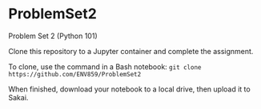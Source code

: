 # ProblemSet2
Problem Set 2 (Python 101)

Clone this repository to a Jupyter container and complete the assignment. 

To clone, use the command in a Bash notebook:
`git clone https://github.com/ENV859/ProblemSet2`

When finished, download your notebook to a local drive, then upload it to Sakai. 
